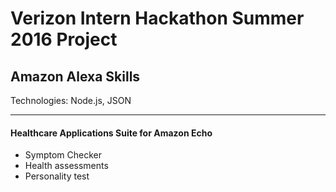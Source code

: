 # Verizon Intern Hackathon Summer 2016 Project

## Amazon Alexa Skills

Technologies: Node.js, JSON

---

#### Healthcare Applications Suite for Amazon Echo
- Symptom Checker
- Health assessments
- Personality test
